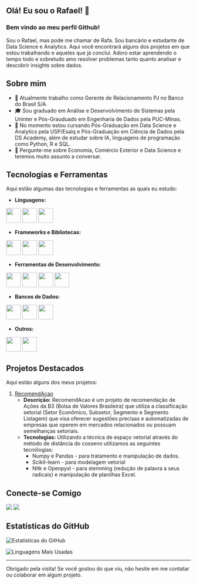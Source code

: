 ## Olá! Eu sou o Rafael! 👋

### Bem vindo ao meu perfil Github!

Sou o Rafael, mas pode me chamar de Rafa. Sou bancário e estudante de Data Science e Analytics. Aqui você encontrará alguns dos projetos em que estou trabalhando e aqueles que já concluí. Adoro estar aprendendo o tempo todo e sobretudo amo resolver problemas tanto quanto analisar e descobrir insights sobre dados.

## Sobre mim

- 💼 Atualmente trabalho como Gerente de Relacionamento PJ no Banco do Brasil S/A.
- 🎓 Sou graduado em Análise e Desenvolvimento de Sistemas pela Uninter e Pós-Grauduado em Engenharia de Dados pela PUC-Minas.
- 🌱 No momento estou cursando Pós-Graduação em Data Science e Analytics pela USP/Esalq e Pós-Graduação em Ciência de Dados pela DS Academy, além de estudar sobre IA, linguagens de programação como Python, R e SQL.
- 💬 Pergunte-me sobre Economia, Comércio Exterior e Data Science e teremos muito assunto a conversar.

## Tecnologias e Ferramentas

Aqui estão algumas das tecnologias e ferramentas as quais eu estudo:

- **Linguagens:**
<div>
   <img src="https://cdn.jsdelivr.net/gh/devicons/devicon@latest/icons/python/python-original.svg" width="40" height="40" />
   <img src="https://cdn.jsdelivr.net/gh/devicons/devicon@latest/icons/r/r-original.svg" width="40" height="40" /> 
   <img src="https://cdn.jsdelivr.net/gh/devicons/devicon@latest/icons/markdown/markdown-original.svg" width="40" height="40" />     
</div>

- **Frameworks e Bibliotecas:**
<div>
   <img src="https://cdn.jsdelivr.net/gh/devicons/devicon@latest/icons/numpy/numpy-original.svg" width="40" height="40" />
   <img src="https://cdn.jsdelivr.net/gh/devicons/devicon@latest/icons/pandas/pandas-original.svg" width="40" height="40" />
   <img src="https://cdn.jsdelivr.net/gh/devicons/devicon@latest/icons/matplotlib/matplotlib-original.svg" width="40" height="40" />         
</div>

- **Ferramentas de Desenvolvimento:**
<div>
   <img src="https://cdn.jsdelivr.net/gh/devicons/devicon@latest/icons/anaconda/anaconda-original.svg" width="40" height="40" />       
   <img src="https://cdn.jsdelivr.net/gh/devicons/devicon@latest/icons/docker/docker-original.svg" width="40" height="40" />
   <img src="https://cdn.jsdelivr.net/gh/devicons/devicon@latest/icons/git/git-original.svg" width="40" height="40" />
   <img src="https://cdn.jsdelivr.net/gh/devicons/devicon@latest/icons/vscode/vscode-original.svg" width="40" height="40" />        
</div>

- **Bancos de Dados:**
<div>
   <img src="https://cdn.jsdelivr.net/gh/devicons/devicon@latest/icons/microsoftsqlserver/microsoftsqlserver-original.svg" width="40" height="40" />
   <img src="https://cdn.jsdelivr.net/gh/devicons/devicon@latest/icons/mysql/mysql-original.svg" width="40" height="40" />
   <img src="https://cdn.jsdelivr.net/gh/devicons/devicon@latest/icons/postgresql/postgresql-original.svg" width="40" height="40" />          
</div>

- **Outros:**
<div>
   <img src="https://cdn.jsdelivr.net/gh/devicons/devicon@latest/icons/linux/linux-original.svg" width="40" height="40" />        
   <img src="https://cdn.jsdelivr.net/gh/devicons/devicon@latest/icons/ubuntu/ubuntu-original.svg" width="40" height="40" />          
</div>

## Projetos Destacados

Aqui estão alguns dos meus projetos:

1. [RecomendAcao](https://github.com/rafa-fsantos/recomendAcoes)
   - **Descrição:**
     RecomendAcao é um projeto de recomendação de Ações da B3 (Bolsa de Valores Brasileira) que utiliza a classificação setorial (Setor Econômico, Subsetor, Segmento e Segmento Listagem) que visa oferecer sugestões precisas e automatizadas de empresas que operem em mercados relacionados ou possuam semelhanças setoriais. 
   - **Tecnologias:**
     Utilizando a técnica de espaço vetorial através do método de distância do cosseno utilizamos as seguintes tecnólogias:
      - Numpy e Pandas - para tratamento e manipulação de dados.
      - Scikit-learn - para modelagem vetorial
      - Nltk e Openpyxl - para stemming (redução de palavra a seus radicais) e manipulação de planilhas Excel.

## Conecte-se Comigo

<div>
<a href = "mailto:mfa.rafael@gmail.com"><img loading="lazy" src="https://img.shields.io/badge/Gmail-D14836?style=for-the-badge&logo=gmail&logoColor=white" target="_blank"></a>
<a href="https://www.linkedin.com/in/rafa-fsantos" target="_blank"><img loading="lazy" src="https://img.shields.io/badge/-LinkedIn-%230077B5?style=for-the-badge&logo=linkedin&logoColor=white" target="_blank"></a>
</div>

## Estatísticas do GitHub

![Estatísticas do GitHub](https://github-readme-stats.vercel.app/api?username=rafa-fsantos&show_icons=true&theme=dark)

![Linguagens Mais Usadas](https://github-readme-stats.vercel.app/api/top-langs/?username=rafa-fsantos&layout=compact&theme=dark)

---

Obrigado pela visita! Se você gostou do que viu, não hesite em me contatar ou colaborar em algum projeto.
          
